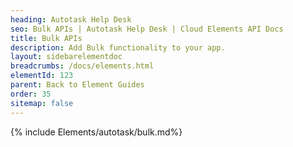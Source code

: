 ```yaml
---
heading: Autotask Help Desk
seo: Bulk APIs | Autotask Help Desk | Cloud Elements API Docs
title: Bulk APIs
description: Add Bulk functionality to your app.
layout: sidebarelementdoc
breadcrumbs: /docs/elements.html
elementId: 123
parent: Back to Element Guides
order: 35
sitemap: false
---
```


{% include Elements/autotask/bulk.md%}
